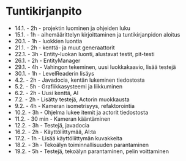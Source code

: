 # Tuntikirjanpito

* 14.1. - 2h - projektin luominen ja ohjeiden luku
* 15.1. - 1h - aihemäärittelyn kirjoittaminen ja tuntikirjanpidon aloitus
* 20.1. - 1h - luokkien luontia
* 21.1. - 2h - kenttä- ja muut generaattorit
* 22.1. - 3h - Entity-luokan luonti, alustavat testit, pit-testi
* 26.1. - 2h - EntityManager
* 29.1. - 4h - Vahingon tekeminen, uusi luokkakaavio, lisää testejä
* 30.1. - 1h - LevelReaderin lisäys
* 4.2.  - 2h - Javadocia, kentän lukeminen tiedostosta
* 5.2.  - 5h - Grafiikkasysteemi ja liikkuminen
* 6.2.  - 2h - Uusi kenttä, AI
* 7.2.  - 2h - Lisätty testejä, Actorin muokkausta
* 9.2.  - 4h - Kameran isometrisyys, refaktorointia
* 10.2. - 3h - Ohjelma lukee itemit ja actorit tiedostosta
* 11.2. - 30 min - Kameran kääntäminen
* 12.2. - 3h - Testejä, javadocia
* 16.2. - 2h - Käyttöliittymää, AI:ta
* 17.2. - 1h - Lisää käyttöliittymän kuvakkeita
* 18.2. - 3h - Tekoälyn toiminnallisuuden parantaminen
* 19.2. - 5h - Testejä, tekoälyn parantaminen, pelin voittaminen

